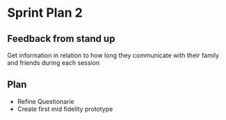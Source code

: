 # Sprint Plan 2

## Feedback from stand up

Get information in relation to how long they communicate with their family and friends during each session


## Plan

* Refine Questionarie
* Create first mid fidelity prototype




